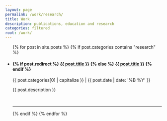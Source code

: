 ```yaml
---
layout: page
permalink: /work/research/
title: Work
description: publications, education and research
categories: filtered
root: /work/
---
```


<ul class="post-list">
  {% for post in site.posts %}
    {% if post.categories contains "research" %}
      <li>
        <h4>
          {% if post.redirect %}
            <a class="post-title" href="{{ post.redirect}}" target="_blank">{{ post.title }}</a>
          {% else %}
            <a class="post-title" href="{{ post.url | prepend: site.baseurl }}">{{ post.title }}</a>
          {% endif %}
        </h4>
        <p class="post-meta"><a class="post-cat">{{ post.categories[0] | capitalize }}</a> | {{ post.date | date: '%B %Y' }}</p>
        <p>{{ post.description }}</p>
        <br/>
        <hr/>
      </li>
    {% endif %}
  {% endfor %}
</ul>
